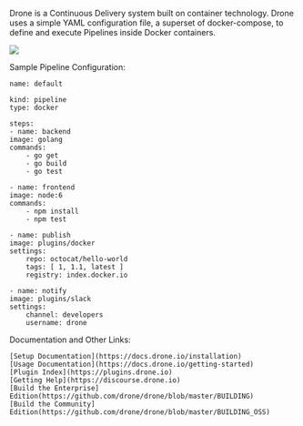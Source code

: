 [logo]: https://miro.medium.com/max/256/0*AqO_2lNemh_Fl9Gm.png"

Drone is a Continuous Delivery system built on container technology. Drone uses a simple YAML configuration file, a superset of docker-compose, to define and execute Pipelines inside Docker containers.

<img src=https://github.com/drone/brand/blob/master/screenshots/screenshot_build_success.png/>

Sample Pipeline Configuration:

    name: default

    kind: pipeline
    type: docker

    steps:
    - name: backend
    image: golang
    commands:
        - go get
        - go build
        - go test

    - name: frontend
    image: node:6
    commands:
        - npm install
        - npm test

    - name: publish
    image: plugins/docker
    settings:
        repo: octocat/hello-world
        tags: [ 1, 1.1, latest ]
        registry: index.docker.io

    - name: notify
    image: plugins/slack
    settings:
        channel: developers
        username: drone

Documentation and Other Links:
    
    [Setup Documentation](https://docs.drone.io/installation)
    [Usage Documentation](https://docs.drone.io/getting-started)
    [Plugin Index](https://plugins.drone.io)
    [Getting Help](https://discourse.drone.io)
    [Build the Enterprise] Edition(https://github.com/drone/drone/blob/master/BUILDING)
    [Build the Community] Edition(https://github.com/drone/drone/blob/master/BUILDING_OSS)
